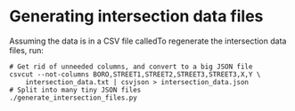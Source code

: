 Generating intersection data files
==================================

Assuming the data is in a CSV file calledTo regenerate the intersection data files, run:

    # Get rid of unneeded columns, and convert to a big JSON file
    csvcut --not-columns BORO,STREET1,STREET2,STREET3,STREET3,X,Y \
        intersection_data.txt | csvjson > intersection_data.json
    # Split into many tiny JSON files
    ./generate_intersection_files.py
